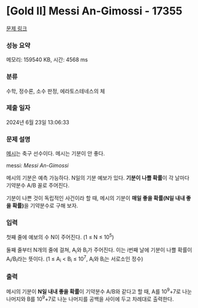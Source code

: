 # [Gold II] Messi An-Gimossi - 17355 

[문제 링크](https://www.acmicpc.net/problem/17355) 

### 성능 요약

메모리: 159540 KB, 시간: 4568 ms

### 분류

수학, 정수론, 소수 판정, 에라토스테네스의 체

### 제출 일자

2024년 6월 23일 13:06:33

### 문제 설명

<p><a href="https://www.acmicpc.net/user/messi">메시</a>는 축구 선수이다. 메시는 기분이 안 좋다.</p>

<p>messi: <em>Messi An-Gimossi</em></p>

<p>메시의 기분은 예측 가능하다. N일의 기분 예보가 있다. <strong>기분이 나쁠 확률</strong>이 각 날마다 기약분수 A/B 꼴로 주어진다.</p>

<p>기분이 나쁜 것이 독립적인 사건이라 할 때, 메시의 기분이 <strong>매일 좋을 확률(N일 내내 좋을 확률)</strong>을 기약분수로 구해 보자.</p>

### 입력 

 <p>첫째 줄에 예보의 수 N이 주어진다. (1 ≤ N ≤ 10<sup>5</sup>)</p>

<p>둘째 줄부터 N개의 줄에 걸쳐, A<sub>i</sub>와 B<sub>i</sub>가 주어진다. 이는 i번째 날에 기분이 나쁠 확률이 A<sub>i</sub>/B<sub>i</sub>라는 뜻이다. (1 ≤ A<sub>i</sub> < B<sub>i</sub> ≤ 10<sup>7</sup>, A<sub>i</sub>와 B<sub>i</sub>는 서로소인 정수)</p>

### 출력 

 <p>메시의<strong> </strong>기분이 <strong>N일 내내 좋을 확률</strong>이 기약분수 A/B와 같다고 할 때, A를 10<sup>9</sup>+7로 나눈 나머지와 B를 10<sup>9</sup>+7로 나눈 나머지를 공백을 사이에 두고 차례대로 출력한다.</p>

